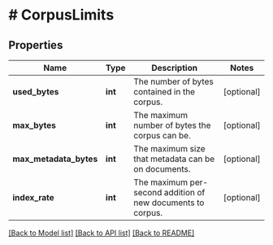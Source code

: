 # # CorpusLimits

## Properties

Name | Type | Description | Notes
------------ | ------------- | ------------- | -------------
**used_bytes** | **int** | The number of bytes contained in the corpus. | [optional]
**max_bytes** | **int** | The maximum number of bytes the corpus can be. | [optional]
**max_metadata_bytes** | **int** | The maximum size that metadata can be on documents. | [optional]
**index_rate** | **int** | The maximum per-second addition of new documents to corpus. | [optional]

[[Back to Model list]](../../README.md#models) [[Back to API list]](../../README.md#endpoints) [[Back to README]](../../README.md)
